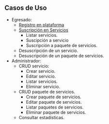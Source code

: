 ## Casos de Uso
- Egresado:
    - [Registro en plataforma](/Requisitos/Casos_de_Uso/Egresado/Registro_en_plataforma/Readme.md)
    - [Suscripción en Servicios](/Requisitos/Casos_de_Uso/Egresado/Suscripcion_servicios/Readme.md)
        - Listar servicios. 
        - Suscipción a servicio
        - Suscripción a paquete de servicios.
    - Desuscripción de un servicio.
    - Desuscripción de un paquete de servicios.
- Administrador:
    - CRUD servicio:
        - Crear servicio.
        - Editar servicio.
        - Listar servicios.
        - Eliminar servicio.
    - CRUD paquete de servicios.
        - Crear paquete de servicios.
        - Editar paquete de servicios.
        - Listar paquetes de servicios.
        - Eliminar paquete de servicios.
    - Consultar estadísticas.